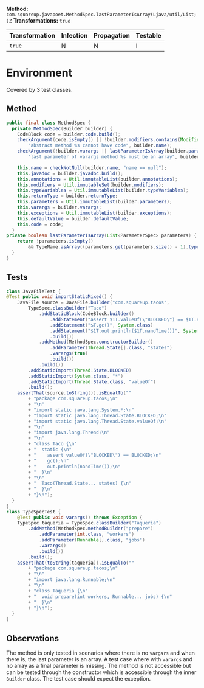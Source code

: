
**Method:** `com.squareup.javapoet.MethodSpec.lastParameterIsArray(Ljava/util/List;)Z`
**Transformations:** `true`

| Transformation | Infection | Propagation | Testable |
|----------------|-----------|-------------|----------|
| `true`         | N         | N           | I        |


# Environment

Covered by 3 test classes.

## Method

```Java
public final class MethodSpec {
  private MethodSpec(Builder builder) {
    CodeBlock code = builder.code.build();
    checkArgument(code.isEmpty() || !builder.modifiers.contains(Modifier.ABSTRACT),
        "abstract method %s cannot have code", builder.name);
    checkArgument(!builder.varargs || lastParameterIsArray(builder.parameters),
        "last parameter of varargs method %s must be an array", builder.name);

    this.name = checkNotNull(builder.name, "name == null");
    this.javadoc = builder.javadoc.build();
    this.annotations = Util.immutableList(builder.annotations);
    this.modifiers = Util.immutableSet(builder.modifiers);
    this.typeVariables = Util.immutableList(builder.typeVariables);
    this.returnType = builder.returnType;
    this.parameters = Util.immutableList(builder.parameters);
    this.varargs = builder.varargs;
    this.exceptions = Util.immutableList(builder.exceptions);
    this.defaultValue = builder.defaultValue;
    this.code = code;
  }
private boolean lastParameterIsArray(List<ParameterSpec> parameters) {
    return !parameters.isEmpty()
        && TypeName.asArray((parameters.get(parameters.size() - 1).type)) != null;
  }
}
```

## Tests
```Java
class JavaFileTest {
@Test public void importStaticMixed() {
    JavaFile source = JavaFile.builder("com.squareup.tacos",
        TypeSpec.classBuilder("Taco")
            .addStaticBlock(CodeBlock.builder()
                .addStatement("assert $1T.valueOf(\"BLOCKED\") == $1T.BLOCKED", Thread.State.class)
                .addStatement("$T.gc()", System.class)
                .addStatement("$1T.out.println($1T.nanoTime())", System.class)
                .build())
            .addMethod(MethodSpec.constructorBuilder()
                .addParameter(Thread.State[].class, "states")
                .varargs(true)
                .build())
            .build())
        .addStaticImport(Thread.State.BLOCKED)
        .addStaticImport(System.class, "*")
        .addStaticImport(Thread.State.class, "valueOf")
        .build();
    assertThat(source.toString()).isEqualTo(""
        + "package com.squareup.tacos;\n"
        + "\n"
        + "import static java.lang.System.*;\n"
        + "import static java.lang.Thread.State.BLOCKED;\n"
        + "import static java.lang.Thread.State.valueOf;\n"
        + "\n"
        + "import java.lang.Thread;\n"
        + "\n"
        + "class Taco {\n"
        + "  static {\n"
        + "    assert valueOf(\"BLOCKED\") == BLOCKED;\n"
        + "    gc();\n"
        + "    out.println(nanoTime());\n"
        + "  }\n"
        + "\n"
        + "  Taco(Thread.State... states) {\n"
        + "  }\n"
        + "}\n");
  }
}
class TypeSpecTest {
    @Test public void varargs() throws Exception {
    TypeSpec taqueria = TypeSpec.classBuilder("Taqueria")
        .addMethod(MethodSpec.methodBuilder("prepare")
            .addParameter(int.class, "workers")
            .addParameter(Runnable[].class, "jobs")
            .varargs()
            .build())
        .build();
    assertThat(toString(taqueria)).isEqualTo(""
        + "package com.squareup.tacos;\n"
        + "\n"
        + "import java.lang.Runnable;\n"
        + "\n"
        + "class Taqueria {\n"
        + "  void prepare(int workers, Runnable... jobs) {\n"
        + "  }\n"
        + "}\n");
  }
}
```

## Observations

The method is only tested in scenarios where there is no `vargars` and when there is, the last parameter is an array.
A test case where with `varargs` and no array as a final parameter is missing.
The method is not accessible but can be tested through the constructor which is accessible through the inner `Builder` class.
The test case should expect the exception.